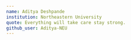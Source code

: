 ```yaml
---
name: Aditya Deshpande
institution: Northeastern University 
quote: Everything will take care stay strong.
github_user: Aditya-NEU
---
```

